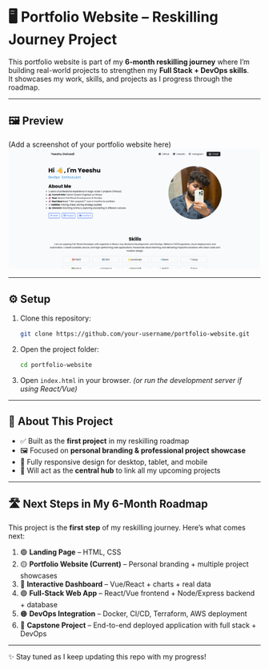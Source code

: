 # 🖥️ Portfolio Website – Reskilling Journey Project

This portfolio website is part of my **6-month reskilling journey** where I’m building real-world projects to strengthen my **Full Stack + DevOps skills**.  
It showcases my work, skills, and projects as I progress through the roadmap.

---

## 🖼️ Preview
(Add a screenshot of your portfolio website here)  
![Portfolio Website Screenshot](assets/preview.png)

---

## ⚙️ Setup
1. Clone this repository:
   ```bash
   git clone https://github.com/your-username/portfolio-website.git

2. Open the project folder:

   ```bash
   cd portfolio-website
   ```
3. Open `index.html` in your browser.
   *(or run the development server if using React/Vue)*

---

## 📌 About This Project

* ✅ Built as the **first project** in my reskilling roadmap
* 🖼️ Focused on **personal branding & professional project showcase**
* 📱 Fully responsive design for desktop, tablet, and mobile
* 🚀 Will act as the **central hub** to link all my upcoming projects

---

## 🛣️ Next Steps in My 6-Month Roadmap

This project is the **first step** of my reskilling journey. Here’s what comes next:

1. 🟢 **Landing Page** – HTML, CSS
2. 🟡 **Portfolio Website (Current)** – Personal branding + multiple project showcases
3. 🔵 **Interactive Dashboard** – Vue/React + charts + real data
4. 🟣 **Full-Stack Web App** – React/Vue frontend + Node/Express backend + database
5. 🟠 **DevOps Integration** – Docker, CI/CD, Terraform, AWS deployment
6. 🔴 **Capstone Project** – End-to-end deployed application with full stack + DevOps

---

✨ Stay tuned as I keep updating this repo with my progress!

